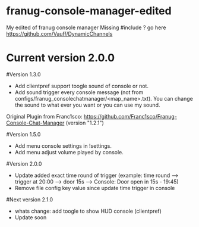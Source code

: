# franug-console-manager-edited
My edited of franug console manager
Missing #include <DynamicChannels> ? go here https://github.com/Vauff/DynamicChannels

# Current version 2.0.0

#Version 1.3.0
- Add clientpref support toogle sound of console or not.
- Add sound trigger every console message (not from configs/franug_consolechatmanager/<map_name>.txt). You can change the sound to what ever you want or you can use my sound.

Original Plugin from Franc1sco: https://github.com/Franc1sco/Franug-Console-Chat-Manager (version "1.2.1")

#Version 1.5.0
- Add menu console settings in !settings.
- Add menu adjust volume played by console.

#Version 2.0.0
- Update added exact time round of trigger (example: time round --> trigger at 20:00 --> door 15s --> Console: Door open in 15s - 19:45)
- Remove file config key value since update time trigger in console

#Next version 2.1.0
- whats change: add toogle to show HUD console (clientpref)
- Update soon
